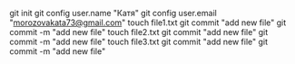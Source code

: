 git init
git config user.name "Катя"
git config user.email "morozovakata73@gmail.com"
touch file1.txt
git commit "add new file"
git commit -m "add new file"
touch file2.txt
git commit "add new file"
git commit -m "add new file"
touch file3.txt
git commit "add new file"
git commit -m "add new file"
